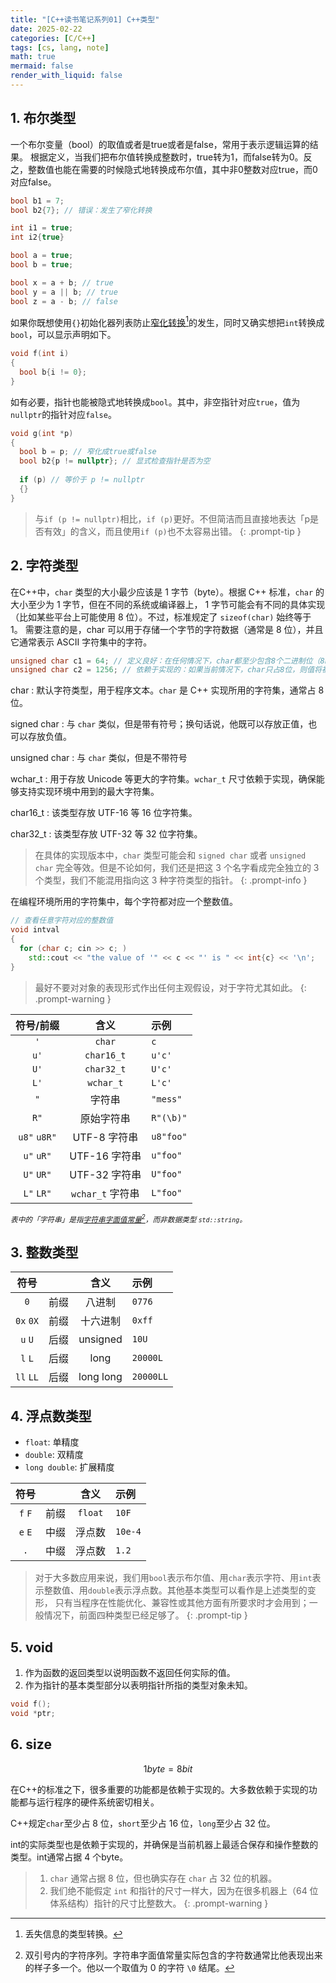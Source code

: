 ```yaml
---
title: "[C++读书笔记系列01] C++类型"
date: 2025-02-22
categories: [C/C++]
tags: [cs, lang, note]
math: true
mermaid: false
render_with_liquid: false
---
```


## 1. 布尔类型

一个布尔变量（bool）的取值或者是true或者是false，常用于表示逻辑运算的结果。
根据定义，当我们把布尔值转换成整数时，true转为1，而false转为0。反之，整数值也能在需要的时候隐式地转换成布尔值，其中非0整数对应true，而0对应false。

```cpp
bool b1 = 7;
bool b2{7}; // 错误：发生了窄化转换

int i1 = true;
int i2{true}

bool a = true;
bool b = true;

bool x = a + b; // true
bool y = a || b; // true
bool z = a - b; // false
```
如果你既想使用`{}`初始化器列表防止<u>窄化转换</u>[^narrowing_conversion]的发生，同时又确实想把`int`转换成`bool`，可以显示声明如下。
```cpp
void f(int i)
{
  bool b{i != 0};
}
```
如有必要，指针也能被隐式地转换成`bool`。其中，非空指针对应`true`，值为`nullptr`的指针对应`false`。
```cpp
void g(int *p)
{
  bool b = p; // 窄化成true或false
  bool b2{p != nullptr}; // 显式检查指针是否为空
  
  if (p) // 等价于 p != nullptr
  {}
}
```

> 与`if (p != nullptr)`相比，`if (p)`更好。不但简洁而且直接地表达「p是否有效」的含义，而且使用`if (p)`也不太容易出错。
{: .prompt-tip }

## 2. 字符类型

在C++中，`char` 类型的大小最少应该是 1 字节（byte）。根据 C++ 标准，`char` 的大小至少为 1 字节，但在不同的系统或编译器上，
1 字节可能会有不同的具体实现（比如某些平台上可能使用 8 位）。不过，标准规定了 `sizeof(char)` 始终等于 1。
需要注意的是，char 可以用于存储一个字节的字符数据（通常是 8 位），并且它通常表示 ASCII 字符集中的字符。

```cpp
unsigned char c1 = 64; // 定义良好：在任何情况下，char都至少包含8个二进制位（8bit），肯定能存下64
unsigned char c2 = 1256; // 依赖于实现的：如果当前情况下，char只占8位，则值将被截断。char到底占多少位在不同的实现版本中可能不一样。
```

char
: 默认字符类型，用于程序文本。`char` 是 C++ 实现所用的字符集，通常占 8 位。

signed char
: 与 `char` 类似，但是带有符号；换句话说，他既可以存放正值，也可以存放负值。

unsigned char
: 与 `char` 类似，但是不带符号

wchar_t
: 用于存放 Unicode 等更大的字符集。`wchar_t` 尺寸依赖于实现，确保能够支持实现环境中用到的最大字符集。

char16_t
: 该类型存放 UTF-16 等 16 位字符集。

char32_t
: 该类型存放 UTF-32 等 32 位字符集。

> 在具体的实现版本中，`char` 类型可能会和 `signed char` 或者 `unsigned char` 完全等效。但是不论如何，我们还是把这 3 个名字看成完全独立的 3 个类型，我们不能混用指向这 3 种字符类型的指针。
{: .prompt-info }

在编程环境所用的字符集中，每个字符都对应一个整数值。
```c++
// 查看任意字符对应的整数值
void intval
{
  for (char c; cin >> c; )
    std::cout << "the value of '" << c << "' is " << int{c} << '\n';
}
```

> 最好不要对对象的表现形式作出任何主观假设，对于字符尤其如此。
{: .prompt-warning }

|    符号/前缀     |       含义       | 示例        |
|:------------:|:--------------:|:----------|
|     `'`      |     `char`     | `c`       |
|     `u'`     |   `char16_t`   | `u'c'`    |
|     `U'`     |   `char32_t`   | `U'c'`    |
|     `L'`     |   `wchar_t`    | `L'c'`    |
|     `"`      |      字符串       | `"mess"`  |
|     `R"`     |     原始字符串      | `R"(\b)"` |
| `u8"` `u8R"` |   UTF-8 字符串    | `u8"foo"` |
|  `u"` `uR"`  |   UTF-16 字符串   | `u"foo"`  |
|  `U"` `UR"`  |   UTF-32 字符串   | `U"foo"`  |
|  `L"` `LR"`  | `wchar_t` 字符串  | `L"foo"`  |

<sub>*表中的「字符串」是指<u>字符串字面值常量</u>[^string_literal]，而非数据类型 `std::string`。*</sub>

## 3. 整数类型

|    符号     |    |    含义     | 示例        |
|:---------:|:--:|:---------:|:----------|
|    `0`    | 前缀 |    八进制    | `0776`    |
| `0x` `0X` | 前缀 |   十六进制    | `0xff`    |
|  `u` `U`  | 后缀 | unsigned  | `10U`     |
|  `l` `L`  | 后缀 |   long    | `20000L`  |
| `ll` `LL` | 后缀 | long long | `20000LL` |


## 4. 浮点数类型

- `float`: 单精度
- `double`: 双精度
- `long double`: 扩展精度

|   符号    |    |   含义    | 示例      |
|:-------:|:--:|:-------:|:--------|
| `f` `F` | 前缀 | `float` | `10F`   |
| `e` `E` | 中缀 |   浮点数   | `10e-4` |
|   `.`   | 中缀 |   浮点数   | `1.2`   |

> 对于大多数应用来说，我们用`bool`表示布尔值、用`char`表示字符、用`int`表示整数值、用`double`表示浮点数。其他基本类型可以看作是上述类型的变形，
> 只有当程序在性能优化、兼容性或其他方面有所要求时才会用到；一般情况下，前面四种类型已经足够了。
{: .prompt-tip }

## 5. void

1. 作为函数的返回类型以说明函数不返回任何实际的值。
2. 作为指针的基本类型部分以表明指针所指的类型对象未知。

```cpp
void f();
void *ptr;
```

## 6. size

$$
1 byte = 8 bit
$$

在C++的标准之下，很多重要的功能都是依赖于实现的。大多数依赖于实现的功能都与运行程序的硬件系统密切相关。

C++规定`char`至少占 8 位，`short`至少占 16 位，`long`至少占 32 位。

int的实际类型也是依赖于实现的，并确保是当前机器上最适合保存和操作整数的类型。int通常占据 4 个byte。

> 1. `char` 通常占据 8 位，但也确实存在 `char` 占 32 位的机器。
> 2. 我们绝不能假定 `int` 和指针的尺寸一样大，因为在很多机器上（64 位体系结构）指针的尺寸比整数大。
{: .prompt-warning }



[^narrowing_conversion]: 丢失信息的类型转换。
[^string_literal]: 双引号内的字符序列。字符串字面值常量实际包含的字符数通常比他表现出来的样子多一个。他以一个取值为 0 的字符 `\0` 结尾。
